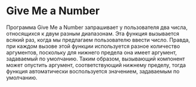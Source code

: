 # Give Ме а Number
Программа Give Ме а Number запрашивает у пользователя два числа, относящихся к двум разным диапазонам. Эта функция вызывается всякий раз, когда мы предлагаем пользователю ввести число. Правда, при каждом вызове этой функции используется разное количество аргументов, поскольку для нижнего предела она
имеет аргумент, задаваемый по умолчанию. Таким образом, вызывающий компонент может опустить аргумент, соответствующий нижнему пределу, тогда функция
автоматически воспользуется значением, задаваемым по умолчанию.
